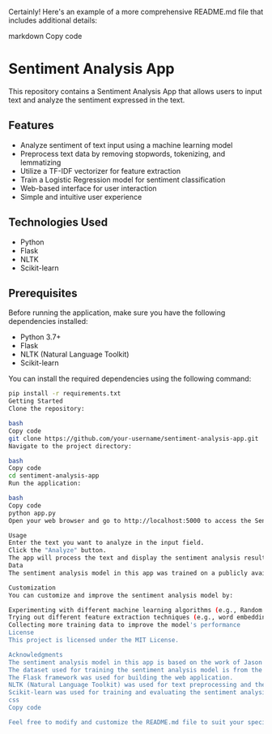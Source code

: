
Certainly! Here's an example of a more comprehensive README.md file that includes additional details:

markdown
Copy code
# Sentiment Analysis App

This repository contains a Sentiment Analysis App that allows users to input text and analyze the sentiment expressed in the text.

## Features

- Analyze sentiment of text input using a machine learning model
- Preprocess text data by removing stopwords, tokenizing, and lemmatizing
- Utilize a TF-IDF vectorizer for feature extraction
- Train a Logistic Regression model for sentiment classification
- Web-based interface for user interaction
- Simple and intuitive user experience

## Technologies Used

- Python
- Flask
- NLTK
- Scikit-learn

## Prerequisites

Before running the application, make sure you have the following dependencies installed:

- Python 3.7+
- Flask
- NLTK (Natural Language Toolkit)
- Scikit-learn

You can install the required dependencies using the following command:

```bash
pip install -r requirements.txt
Getting Started
Clone the repository:

bash
Copy code
git clone https://github.com/your-username/sentiment-analysis-app.git
Navigate to the project directory:

bash
Copy code
cd sentiment-analysis-app
Run the application:

bash
Copy code
python app.py
Open your web browser and go to http://localhost:5000 to access the Sentiment Analysis App.

Usage
Enter the text you want to analyze in the input field.
Click the "Analyze" button.
The app will process the text and display the sentiment analysis result.
Data
The sentiment analysis model in this app was trained on a publicly available sentiment analysis dataset. The dataset used for training can be found in the data-set directory.

Customization
You can customize and improve the sentiment analysis model by:

Experimenting with different machine learning algorithms (e.g., Random Forest, Support Vector Machines)
Trying out different feature extraction techniques (e.g., word embeddings)
Collecting more training data to improve the model's performance
License
This project is licensed under the MIT License.

Acknowledgments
The sentiment analysis model in this app is based on the work of Jason Brownlee and Susan Li.
The dataset used for training the sentiment analysis model is from the Sentiment140 dataset on Kaggle.
The Flask framework was used for building the web application.
NLTK (Natural Language Toolkit) was used for text preprocessing and the WordNet lemmatizer.
Scikit-learn was used for training and evaluating the sentiment analysis model.
css
Copy code

Feel free to modify and customize the README.md file to suit your specific project needs.

